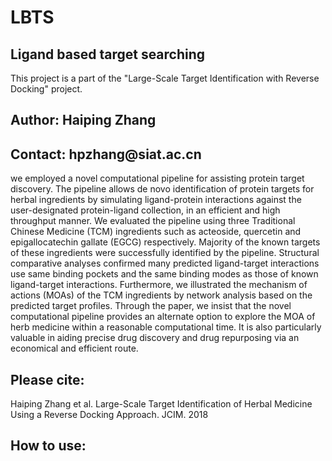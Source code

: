 # LBTS
<h2>Ligand based target searching</h2>

This project is a part of the "Large-Scale Target Identification with Reverse Docking" project. 

<h2>Author: Haiping Zhang</h2>
<h2>Contact: hpzhang@siat.ac.cn</h2>

we employed a novel computational pipeline for assisting protein target discovery. 
The pipeline allows de novo identification of protein targets for herbal ingredients 
by simulating ligand-protein interactions against the user-designated protein-ligand collection, 
in an efficient and high throughput manner. 
We evaluated the pipeline using three Traditional Chinese Medicine (TCM) ingredients 
such as acteoside, quercetin and epigallocatechin gallate (EGCG) respectively. 
Majority of the known targets of these ingredients were successfully identified by 
the pipeline. Structural comparative analyses confirmed many predicted ligand-target 
interactions use same binding pockets and the same binding modes as those of known 
ligand-target interactions. Furthermore, we illustrated the mechanism of actions 
(MOAs) of the TCM ingredients by network analysis based on the predicted target profiles. 
Through the paper, we insist that the novel computational pipeline provides an 
alternate option to explore the MOA of herb medicine within a reasonable computational time. 
It is also particularly valuable in aiding precise drug discovery and drug repurposing 
via an economical and efficient route. 

<h2>Please cite: </h2>
Haiping Zhang et al. Large-Scale Target Identification of Herbal Medicine Using a Reverse Docking Approach. JCIM. 2018
			 
<h2>How to use:</h2>
